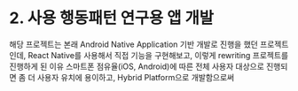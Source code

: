 # 2. 사용 행동패턴 연구용 앱 개발

해당 프로젝트는 본래 Android Native Application 기반 개발로 진행을 했던 프로젝트인데, React Native를 사용해서 직접 기능을 구현해보고, 이렇게 rewriting 프로젝트를 진행하게 된 이유 스마트폰 점유율(iOS, Android)에 따른 전체 사용자 대상으로 진행되면 좀 더 사용자 유치에 용이하고, Hybrid Platform으로 개발함으로써
